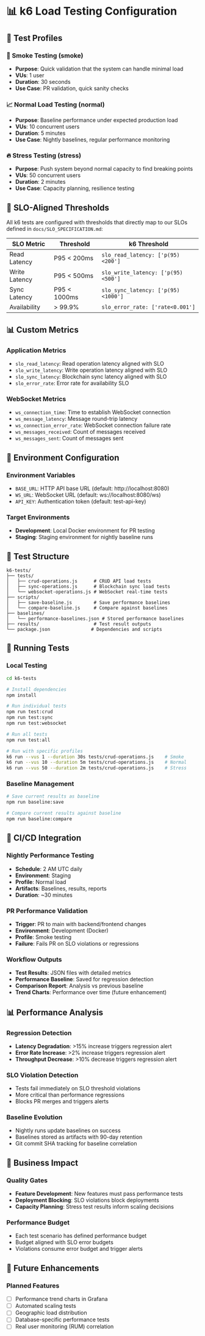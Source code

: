 # 📊 k6 Load Testing Configuration

## 🎯 Test Profiles

### 🚀 Smoke Testing (smoke)
- **Purpose**: Quick validation that the system can handle minimal load
- **VUs**: 1 user
- **Duration**: 30 seconds
- **Use Case**: PR validation, quick sanity checks

### 📈 Normal Load Testing (normal)  
- **Purpose**: Baseline performance under expected production load
- **VUs**: 10 concurrent users
- **Duration**: 5 minutes
- **Use Case**: Nightly baselines, regular performance monitoring

### 🔥 Stress Testing (stress)
- **Purpose**: Push system beyond normal capacity to find breaking points
- **VUs**: 50 concurrent users  
- **Duration**: 2 minutes
- **Use Case**: Capacity planning, resilience testing

## 🎯 SLO-Aligned Thresholds

All k6 tests are configured with thresholds that directly map to our SLOs defined in `docs/SLO_SPECIFICATION.md`:

| SLO Metric | Threshold | k6 Threshold |
|------------|-----------|--------------|
| Read Latency | P95 < 200ms | `slo_read_latency: ['p(95)<200']` |
| Write Latency | P95 < 500ms | `slo_write_latency: ['p(95)<500']` |
| Sync Latency | P95 < 1000ms | `slo_sync_latency: ['p(95)<1000']` |
| Availability | > 99.9% | `slo_error_rate: ['rate<0.001']` |

## 📊 Custom Metrics

### Application Metrics
- `slo_read_latency`: Read operation latency aligned with SLO
- `slo_write_latency`: Write operation latency aligned with SLO  
- `slo_sync_latency`: Blockchain sync latency aligned with SLO
- `slo_error_rate`: Error rate for availability SLO

### WebSocket Metrics
- `ws_connection_time`: Time to establish WebSocket connection
- `ws_message_latency`: Message round-trip latency
- `ws_connection_error_rate`: WebSocket connection failure rate
- `ws_messages_received`: Count of messages received
- `ws_messages_sent`: Count of messages sent

## 🔧 Environment Configuration

### Environment Variables
- `BASE_URL`: HTTP API base URL (default: http://localhost:8080)
- `WS_URL`: WebSocket URL (default: ws://localhost:8080/ws)
- `API_KEY`: Authentication token (default: test-api-key)

### Target Environments
- **Development**: Local Docker environment for PR testing
- **Staging**: Staging environment for nightly baseline runs

## 📁 Test Structure

```
k6-tests/
├── tests/
│   ├── crud-operations.js      # CRUD API load tests
│   ├── sync-operations.js      # Blockchain sync load tests
│   └── websocket-operations.js # WebSocket real-time tests
├── scripts/
│   ├── save-baseline.js        # Save performance baselines
│   └── compare-baseline.js     # Compare against baselines
├── baselines/
│   └── performance-baselines.json # Stored performance baselines
├── results/                    # Test result outputs
└── package.json               # Dependencies and scripts
```

## 🚀 Running Tests

### Local Testing
```bash
cd k6-tests

# Install dependencies
npm install

# Run individual tests
npm run test:crud
npm run test:sync  
npm run test:websocket

# Run all tests
npm run test:all

# Run with specific profiles
k6 run --vus 1 --duration 30s tests/crud-operations.js    # Smoke
k6 run --vus 10 --duration 5m tests/crud-operations.js    # Normal
k6 run --vus 50 --duration 2m tests/crud-operations.js    # Stress
```

### Baseline Management
```bash
# Save current results as baseline
npm run baseline:save

# Compare current results against baseline
npm run baseline:compare
```

## 🔄 CI/CD Integration

### Nightly Performance Testing
- **Schedule**: 2 AM UTC daily
- **Environment**: Staging
- **Profile**: Normal load
- **Artifacts**: Baselines, results, reports
- **Duration**: ~30 minutes

### PR Performance Validation  
- **Trigger**: PR to main with backend/frontend changes
- **Environment**: Development (Docker)
- **Profile**: Smoke testing
- **Failure**: Fails PR on SLO violations or regressions

### Workflow Outputs
- **Test Results**: JSON files with detailed metrics
- **Performance Baseline**: Saved for regression detection
- **Comparison Report**: Analysis vs previous baseline
- **Trend Charts**: Performance over time (future enhancement)

## 📊 Performance Analysis

### Regression Detection
- **Latency Degradation**: >15% increase triggers regression alert
- **Error Rate Increase**: >2% increase triggers regression alert  
- **Throughput Decrease**: >10% decrease triggers regression alert

### SLO Violation Detection
- Tests fail immediately on SLO threshold violations
- More critical than performance regressions
- Blocks PR merges and triggers alerts

### Baseline Evolution
- Nightly runs update baselines on success
- Baselines stored as artifacts with 90-day retention
- Git commit SHA tracking for baseline correlation

## 🎯 Business Impact

### Quality Gates
- **Feature Development**: New features must pass performance tests
- **Deployment Blocking**: SLO violations block deployments
- **Capacity Planning**: Stress test results inform scaling decisions

### Performance Budget
- Each test scenario has defined performance budget
- Budget aligned with SLO error budgets
- Violations consume error budget and trigger alerts

## 🔮 Future Enhancements

### Planned Features
- [ ] Performance trend charts in Grafana
- [ ] Automated scaling tests
- [ ] Geographic load distribution
- [ ] Database-specific performance tests
- [ ] Real user monitoring (RUM) correlation
